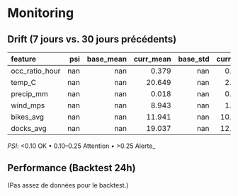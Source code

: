 # Monitoring

## Drift (7 jours vs. 30 jours précédents)
| feature        |   psi |   base_mean |   curr_mean |   base_std |   curr_std |   n_base |   n_curr | psi_flag   |
|:---------------|------:|------------:|------------:|-----------:|-----------:|---------:|---------:|:-----------|
| occ_ratio_hour |   nan |         nan |       0.379 |        nan |      0.286 |        0 |    23874 | n/a        |
| temp_C         |   nan |         nan |      20.649 |        nan |      2.091 |        0 |    23874 | n/a        |
| precip_mm      |   nan |         nan |       0.018 |        nan |      0.052 |        0 |    23874 | n/a        |
| wind_mps       |   nan |         nan |       8.943 |        nan |      1.467 |        0 |    23874 | n/a        |
| bikes_avg      |   nan |         nan |      11.941 |        nan |     10.471 |        0 |    23874 | n/a        |
| docks_avg      |   nan |         nan |      19.037 |        nan |     12.514 |        0 |    23874 | n/a        |

_PSI_: <0.10 OK • 0.10–0.25 Attention • >0.25 Alerte_

## Performance (Backtest 24h)
(Pas assez de données pour le backtest.)

